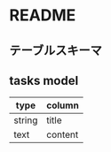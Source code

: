 # README

## テーブルスキーマ
## tasks model
|type	 |column |
|------|-------|
|string|title  |
|text	 |content|
